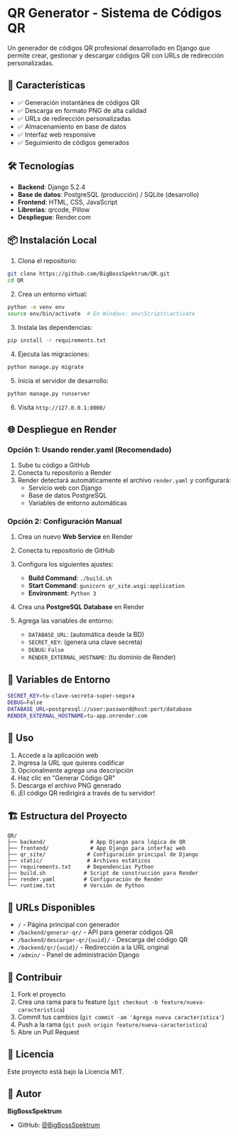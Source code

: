 # QR Generator - Sistema de Códigos QR

Un generador de códigos QR profesional desarrollado en Django que permite crear, gestionar y descargar códigos QR con URLs de redirección personalizadas.

## 🚀 Características

- ✅ Generación instantánea de códigos QR
- ✅ Descarga en formato PNG de alta calidad
- ✅ URLs de redirección personalizadas
- ✅ Almacenamiento en base de datos
- ✅ Interfaz web responsive
- ✅ Seguimiento de códigos generados

## 🛠️ Tecnologías

- **Backend**: Django 5.2.4
- **Base de datos**: PostgreSQL (producción) / SQLite (desarrollo)
- **Frontend**: HTML, CSS, JavaScript
- **Librerías**: qrcode, Pillow
- **Despliegue**: Render.com

## 📦 Instalación Local

1. Clona el repositorio:
```bash
git clone https://github.com/BigBossSpektrum/QR.git
cd QR
```

2. Crea un entorno virtual:
```bash
python -m venv env
source env/bin/activate  # En Windows: env\Scripts\activate
```

3. Instala las dependencias:
```bash
pip install -r requirements.txt
```

4. Ejecuta las migraciones:
```bash
python manage.py migrate
```

5. Inicia el servidor de desarrollo:
```bash
python manage.py runserver
```

6. Visita `http://127.0.0.1:8000/`

## 🌐 Despliegue en Render

### Opción 1: Usando render.yaml (Recomendado)

1. Sube tu código a GitHub
2. Conecta tu repositorio a Render
3. Render detectará automáticamente el archivo `render.yaml` y configurará:
   - Servicio web con Django
   - Base de datos PostgreSQL
   - Variables de entorno automáticas

### Opción 2: Configuración Manual

1. Crea un nuevo **Web Service** en Render
2. Conecta tu repositorio de GitHub
3. Configura los siguientes ajustes:
   - **Build Command**: `./build.sh`
   - **Start Command**: `gunicorn qr_site.wsgi:application`
   - **Environment**: `Python 3`

4. Crea una **PostgreSQL Database** en Render
5. Agrega las variables de entorno:
   - `DATABASE_URL`: (automática desde la BD)
   - `SECRET_KEY`: (genera una clave secreta)
   - `DEBUG`: `False`
   - `RENDER_EXTERNAL_HOSTNAME`: (tu dominio de Render)

## 🔧 Variables de Entorno

```bash
SECRET_KEY=tu-clave-secreta-super-segura
DEBUG=False
DATABASE_URL=postgresql://user:password@host:port/database
RENDER_EXTERNAL_HOSTNAME=tu-app.onrender.com
```

## 📝 Uso

1. Accede a la aplicación web
2. Ingresa la URL que quieres codificar
3. Opcionalmente agrega una descripción
4. Haz clic en "Generar Código QR"
5. Descarga el archivo PNG generado
6. ¡El código QR redirigirá a través de tu servidor!

## 🏗️ Estructura del Proyecto

```
QR/
├── backend/              # App Django para lógica de QR
├── frontend/             # App Django para interfaz web
├── qr_site/             # Configuración principal de Django
├── static/              # Archivos estáticos
├── requirements.txt     # Dependencias Python
├── build.sh            # Script de construcción para Render
├── render.yaml         # Configuración de Render
└── runtime.txt         # Versión de Python
```

## 🔗 URLs Disponibles

- `/` - Página principal con generador
- `/backend/generar-qr/` - API para generar códigos QR
- `/backend/descargar-qr/{uuid}/` - Descarga del código QR
- `/backend/qr/{uuid}/` - Redirección a la URL original
- `/admin/` - Panel de administración Django

## 🤝 Contribuir

1. Fork el proyecto
2. Crea una rama para tu feature (`git checkout -b feature/nueva-caracteristica`)
3. Commit tus cambios (`git commit -am 'Agrega nueva característica'`)
4. Push a la rama (`git push origin feature/nueva-caracteristica`)
5. Abre un Pull Request

## 📄 Licencia

Este proyecto está bajo la Licencia MIT.

## 👤 Autor

**BigBossSpektrum**
- GitHub: [@BigBossSpektrum](https://github.com/BigBossSpektrum)

